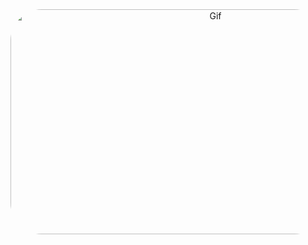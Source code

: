 <div align="center">
<img align="leaft" alt="Gif" height="360" width="640" style="border-radius:50px;"  src="https://user-images.githubusercontent.com/110259544/181835180-9c222700-b778-4734-b37f-e9b133755054.gif">
